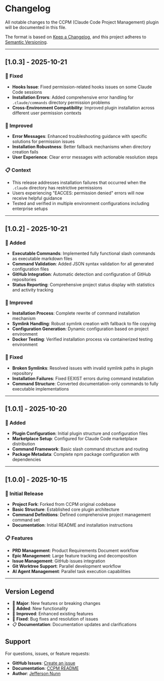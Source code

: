 # Changelog

All notable changes to the CCPM (Claude Code Project Management) plugin will be documented in this file.

The format is based on [Keep a Changelog](https://keepachangelog.com/en/1.0.0/),
and this project adheres to [Semantic Versioning](https://semver.org/spec/v2.0.0.html).

---

## [1.0.3] - 2025-10-21

### 🐛 Fixed
- **Hooks Issue**: Fixed permission-related hooks issues on some Claude Code sessions
- **Installation Errors**: Added comprehensive error handling for `.claude/commands` directory permission problems
- **Cross-Environment Compatibility**: Improved plugin installation across different user permission contexts

### 🔧 Improved
- **Error Messages**: Enhanced troubleshooting guidance with specific solutions for permission issues
- **Installation Robustness**: Better fallback mechanisms when directory creation fails
- **User Experience**: Clear error messages with actionable resolution steps

### 📋 Context
- This release addresses installation failures that occurred when the `.claude` directory has restrictive permissions
- Users experiencing "EACCES: permission denied" errors will now receive helpful guidance
- Tested and verified in multiple environment configurations including enterprise setups

---

## [1.0.2] - 2025-10-21

### 🚀 Added
- **Executable Commands**: Implemented fully functional slash commands as executable markdown files
- **Command Validation**: Added JSON syntax validation for all generated configuration files
- **GitHub Integration**: Automatic detection and configuration of GitHub repositories
- **Status Reporting**: Comprehensive project status display with statistics and activity tracking

### 🔧 Improved
- **Installation Process**: Complete rewrite of command installation mechanism
- **Symlink Handling**: Robust symlink creation with fallback to file copying
- **Configuration Generation**: Dynamic configuration based on project environment
- **Docker Testing**: Verified installation process via containerized testing environment

### 🐛 Fixed
- **Broken Symlinks**: Resolved issues with invalid symlink paths in plugin repository
- **Installation Failures**: Fixed EEXIST errors during command installation
- **Command Structure**: Converted documentation-only commands to fully executable implementations

---

## [1.0.1] - 2025-10-20

### 🔧 Added
- **Plugin Configuration**: Initial plugin structure and configuration files
- **Marketplace Setup**: Configured for Claude Code marketplace distribution
- **Command Framework**: Basic slash command structure and routing
- **Package Metadata**: Complete npm package configuration with dependencies

---

## [1.0.0] - 2025-10-15

### 🎉 Initial Release
- **Project Fork**: Forked from CCPM original codebase
- **Basic Structure**: Established core plugin architecture
- **Command Definitions**: Defined comprehensive project management command set
- **Documentation**: Initial README and installation instructions

### 📋 Features
- **PRD Management**: Product Requirements Document workflow
- **Epic Management**: Large feature tracking and decomposition
- **Issue Management**: GitHub issues integration
- **Git Worktree Support**: Parallel development workflow
- **AI Agent Management**: Parallel task execution capabilities

---

## Version Legend

- 🎉 **Major**: New features or breaking changes
- 🚀 **Added**: New functionality
- 🔧 **Improved**: Enhanced existing features
- 🐛 **Fixed**: Bug fixes and resolution of issues
- 📋 **Documentation**: Documentation updates and clarifications

## Support

For questions, issues, or feature requests:
- **GitHub Issues**: [Create an issue](https://github.com/jeffersonwarrior/ccpm/issues)
- **Documentation**: [CCPM README](https://github.com/jeffersonwarrior/ccpm)
- **Author**: [Jefferson Nunn](https://jeffersonnunn.com)